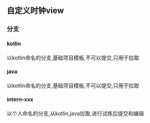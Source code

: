 ## 自定义时钟view

### 分支

#### kotlin
以kotlin命名的分支,基础项目模板,不可以提交,只用于拉取

#### java
以kotlin命名的分支,基础项目模板,不可以提交,只用于拉取

#### intern-xxx
以个人命名的分支,从kotlin,java拉取,进行试练后提交和编辑
